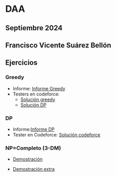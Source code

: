 # DAA
## Septiembre 2024
## Francisco Vicente Suárez Bellón

## Ejercicios
### Greedy
- Informe:
    [Informe Greedy](Greedy/docs/solution.pdf)
- Testers en codeforce:
    - [Solución greedy](https://codeforces.com/contest/1992/submission/281420936)
    - [Solución DP](https://codeforces.com/contest/1992/submission/281796338)

### DP
-   Informe:[Informe DP](DP/docs/solution.pdf)
- Tester en Codeforce:
    [Solución codeforce](https://codeforces.com/contest/264/submission/282555573)

### NP=Completo (3-DM)
- [ Demostración](NP/3-Dimensional_Matching/proof.pdf)

- [Demostración extra](NP/Ejercicio_Extra/proof.pdf)